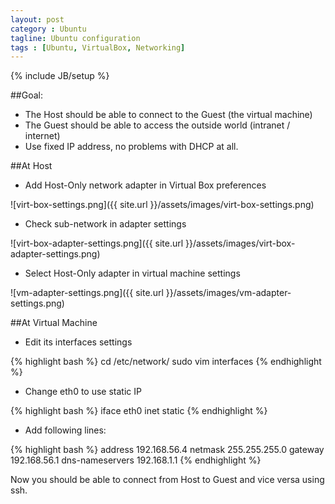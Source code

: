 ```yaml
---
layout: post
category : Ubuntu
tagline: Ubuntu configuration
tags : [Ubuntu, VirtualBox, Networking]
---
```

{% include JB/setup %}

##Goal:
* The Host should be able to connect to the Guest (the virtual machine)
* The Guest should be able to access the outside world (intranet / internet)
* Use fixed IP address, no problems with DHCP at all.

##At Host

* Add Host-Only network adapter in Virtual Box preferences

![virt-box-settings.png]({{ site.url }}/assets/images/virt-box-settings.png)

* Check sub-network in adapter settings

![virt-box-adapter-settings.png]({{ site.url }}/assets/images/virt-box-adapter-settings.png)

* Select Host-Only adapter in virtual machine settings

![vm-adapter-settings.png]({{ site.url }}/assets/images/vm-adapter-settings.png)

##At Virtual Machine

* Edit its interfaces settings

{% highlight bash %}
cd /etc/network/
sudo vim interfaces
{% endhighlight %}

* Change eth0 to use static IP

{% highlight bash %}
iface eth0 inet static
{% endhighlight %}

* Add following lines:

{% highlight bash %}
address 192.168.56.4
netmask 255.255.255.0
gateway 192.168.56.1
dns-nameservers 192.168.1.1
{% endhighlight %}

Now you should be able to connect from Host to Guest and vice versa using ssh.
